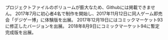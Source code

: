 プロジェクトファイルのボリュームが膨大なため、Githubには掲載できません。
2017年7月に初心者4名で制作を開始し、2017年11月12日に同人ゲーム即売会「デジゲー博」に体験版を出展。
2017年12月19日にはコミックマーケット93に修正したバージョンを出展。
2018年8月9日にコミックマーケット94に暫定完成版を出展。

